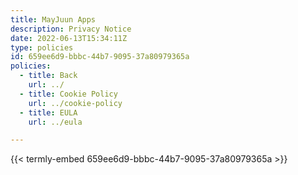 ```yaml
---
title: MayJuun Apps
description: Privacy Notice
date: 2022-06-13T15:34:11Z
type: policies
id: 659ee6d9-bbbc-44b7-9095-37a80979365a
policies: 
  - title: Back
    url: ../
  - title: Cookie Policy
    url: ../cookie-policy
  - title: EULA
    url: ../eula

---
```


{{< termly-embed 659ee6d9-bbbc-44b7-9095-37a80979365a >}}
